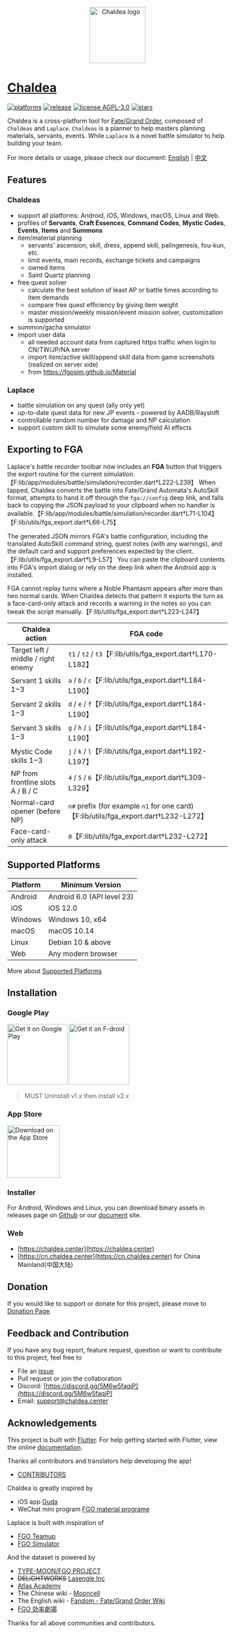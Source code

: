 <p align="center"><img alt="Chaldea logo" src="https://raw.githubusercontent.com/chaldea-center/chaldea/master/res/img/launcher_icon/app_icon_rounded.png" width="128"></p>

# [Chaldea](https://github.com/chaldea-center/chaldea)

[![platforms](https://img.shields.io/badge/platform-web_|_android_|_ios_|_windows_|_macos_|_linux-blue)](https://github.com/chaldea-center/chaldea/releases)
[![release](https://img.shields.io/github/v/release/chaldea-center/chaldea?sort=semver)](https://github.com/chaldea-center/chaldea/releases)
[![license AGPL-3.0](https://img.shields.io/github/license/chaldea-center/chaldea.svg?style=flat)](https://github.com/chaldea-center/chaldea/blob/main/LICENSE)
[![stars](https://img.shields.io/github/stars/chaldea-center/chaldea?style=social)](https://github.com/chaldea-center/chaldea/stargazers)

Chaldea is a cross-platform tool for [Fate/Grand Order](https://www.fate-go.jp), composed of `Chaldeas` and `Laplace`. `Chaldeas` is a planner to help masters planning materials, servants, events. While `Laplace` is a novel battle simulator to help building your team.

For more details or usage, please check our document: [English](https://docs.chaldea.center)
| [中文](https://docs.chaldea.center/zh/)

## Features

### Chaldeas

- support all platforms: Android, iOS, Windows, macOS, Linux and Web.
- profiles of **Servants**, **Craft Essences**, **Command Codes**, **Mystic Codes**, **Events**,
  **Items** and **Summons**
- item/material planning
  - servants' ascension, skill, dress, append skill, palingenesis, fou-kun, etc.
  - limit events, main records, exchange tickets and campaigns
  - owned items
  - Saint Quartz planning
- free quest solver
  - calculate the best solution of least AP or battle times according to item demands
  - compare free quest efficiency by giving item weight
  - master mission/weekly mission/event mission solver, customization is supported
- summon/gacha simulator
- import user data
  - all needed account data from captured https traffic when login to CN/TW/JP/NA server
  - import item/active skill/append skill data from game screenshots (realized on server side)
  - from <https://fgosim.github.io/Material>

### Laplace

- battle simulation on any quest (ally only yet)
- up-to-date quest data for new JP events - powered by AADB/Rayshift
- controllable random number for damage and NP calculation
- support custom skill to simulate some enemy/field AI effects

## Exporting to FGA

Laplace's battle recorder toolbar now includes an **FGA** button that triggers the export routine for the current simulation.【F:lib/app/modules/battle/simulation/recorder.dart†L222-L239】 When tapped, Chaldea converts the battle into Fate/Grand Automata's AutoSkill format, attempts to hand it off through the `fga://config` deep link, and falls back to copying the JSON payload to your clipboard when no handler is available.【F:lib/app/modules/battle/simulation/recorder.dart†L71-L104】【F:lib/utils/fga_export.dart†L66-L75】

The generated JSON mirrors FGA's battle configuration, including the translated AutoSkill command string, quest notes (with any warnings), and the default card and support preferences expected by the client.【F:lib/utils/fga_export.dart†L9-L57】 You can paste the clipboard contents into FGA's import dialog or rely on the deep link when the Android app is installed.

FGA cannot replay turns where a Noble Phantasm appears after more than two normal cards. When Chaldea detects that pattern it exports the turn as a face-card-only attack and records a warning in the notes so you can tweak the script manually.【F:lib/utils/fga_export.dart†L223-L247】

| Chaldea action | FGA code |
| -------------- | -------- |
| Target left / middle / right enemy | `t1` / `t2` / `t3`【F:lib/utils/fga_export.dart†L170-L182】 |
| Servant 1 skills 1‒3 | `a` / `b` / `c`【F:lib/utils/fga_export.dart†L184-L190】 |
| Servant 2 skills 1‒3 | `d` / `e` / `f`【F:lib/utils/fga_export.dart†L184-L190】 |
| Servant 3 skills 1‒3 | `g` / `h` / `i`【F:lib/utils/fga_export.dart†L184-L190】 |
| Mystic Code skills 1‒3 | `j` / `k` / `l`【F:lib/utils/fga_export.dart†L192-L197】 |
| NP from frontline slots A / B / C | `4` / `5` / `6`【F:lib/utils/fga_export.dart†L309-L329】 |
| Normal-card opener (before NP) | `n#` prefix (for example `n1` for one card)【F:lib/utils/fga_export.dart†L232-L272】 |
| Face-card-only attack | `0`【F:lib/utils/fga_export.dart†L232-L272】 |

## Supported Platforms

| Platform | Minimum Version            |
| -------- | -------------------------- |
| Android  | Android 6.0 (API level 23) |
| iOS      | iOS 12.0                   |
| Windows  | Windows 10, x64            |
| macOS    | macOS 10.14                |
| Linux    | Debian 10 & above          |
| Web      | Any modern browser         |

More about [Supported Platforms](https://docs.flutter.dev/reference/supported-platforms)

## Installation

### Google Play

[<img alt='Get it on Google Play' src='https://play.google.com/intl/en_us/badges/static/images/badges/en_badge_web_generic.png' width="137.5px"/>](https://play.google.com/store/apps/details?id=cc.narumi.chaldea)
[<img alt='Get it on F-droid' src='https://fdroid.gitlab.io/artwork/badge/get-it-on.png' width="137.5px"/>](https://f-droid.org/packages/cc.narumi.chaldea.fdroid/)

> MUST Uninstall v1.x then install v2.x

### App Store

[<img src="https://tools.applemediaservices.com/api/badges/download-on-the-app-store/black/en-US?size=250x83&amp;releaseDate=1610841600&h=cb0adac232fdd6b88894f78b2f349b6e" alt="Download on the App Store" width="120px">](https://apps.apple.com/us/app/chaldea/id1548713491?itsct=apps_box&itscg=30200)

### Installer

For Android, Windows and Linux, you can download binary assets in releases page on [Github](https://github.com/chaldea-center/chaldea/releases)
or our [document](https://docs.chaldea.center/guide/releases) site.

### Web

- [https://chaldea.center](https://chaldea.center)
- [https://cn.chaldea.center](https://cn.chaldea.center) for China Mainland(中国大陆)

## Donation

If you would like to support or donate for this project, please move
to [Donation Page](https://docs.chaldea.center/guide/donation.html).

## Feedback and Contribution

If you have any bug report, feature request, question or want to contribute to this project, feel free to

- File an [issue](https://github.com/chaldea-center/chaldea/issues/new/choose)
- Pull request or join the collaboration
- Discord: [https://discord.gg/5M6w5faqjP](https://discord.gg/5M6w5faqjP)
- Email: [support@chaldea.center](mailto:support@chaldea.center)

## Acknowledgements

This project is built with [Flutter](https://flutter.dev). For help getting started with Flutter, view the online [documentation](https://docs.flutter.dev/).

Thanks all contributors and translators help developing the app!

- [CONTRIBUTORS](./CONTRIBUTORS)

Chaldea is greatly inspired by

- iOS app [Guda](https://bbs.nga.cn/read.php?tid=12082000)
- WeChat mini program [FGO material programe](https://github.com/lacus87/fgo)

Laplace is built with inspiration of

- [FGO Teamup](https://www.fgo-teamup.com)
- [FGO Simulator](https://github.com/SharpnelXu/FGOSimulator)

And the dataset is powered by

- [TYPE-MOON/FGO PROJECT](https://www.fate-go.jp/)
- ~~DELiGHTWORKS~~ [Lasengle Inc](https://www.lasengle.co.jp/)
- [Atlas Academy](https://atlasacademy.io/)
- The Chinese wiki - [Mooncell](https://fgo.wiki)
- The English wiki - [Fandom - Fate/Grand Order Wiki](https://fategrandorder.fandom.com/wiki/)
- [FGO 効率劇場](https://sites.google.com/view/fgo-domus-aurea)

Thanks for all above communities and contributors.
